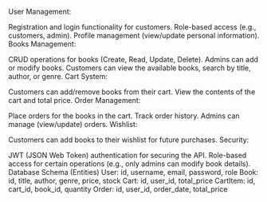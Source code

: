 User Management:

Registration and login functionality for customers.
Role-based access (e.g., customers, admin).
Profile management (view/update personal information).
Books Management:

CRUD operations for books (Create, Read, Update, Delete).
Admins can add or modify books.
Customers can view the available books, search by title, author, or genre.
Cart System:

Customers can add/remove books from their cart.
View the contents of the cart and total price.
Order Management:

Place orders for the books in the cart.
Track order history.
Admins can manage (view/update) orders.
Wishlist:

Customers can add books to their wishlist for future purchases.
Security:

JWT (JSON Web Token) authentication for securing the API.
Role-based access for certain operations (e.g., only admins can modify book details).
Database Schema (Entities)
User: id, username, email, password, role
Book: id, title, author, genre, price, stock
Cart: id, user_id, total_price
CartItem: id, cart_id, book_id, quantity
Order: id, user_id, order_date, total_price